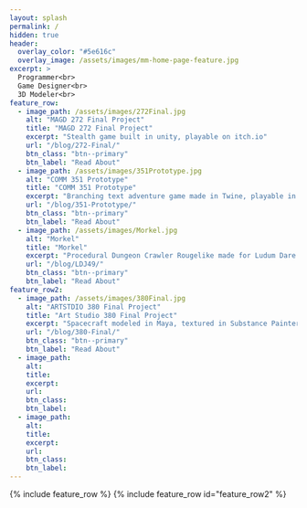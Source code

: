 ```yaml
---
layout: splash
permalink: /
hidden: true
header:
  overlay_color: "#5e616c"
  overlay_image: /assets/images/mm-home-page-feature.jpg
excerpt: >
  Programmer<br>
  Game Designer<br>
  3D Modeler<br>
feature_row:
  - image_path: /assets/images/272Final.jpg
    alt: "MAGD 272 Final Project"
    title: "MAGD 272 Final Project"
    excerpt: "Stealth game built in unity, playable on itch.io"
    url: "/blog/272-Final/"
    btn_class: "btn--primary"
    btn_label: "Read About"
  - image_path: /assets/images/351Prototype.jpg
    alt: "COMM 351 Prototype"
    title: "COMM 351 Prototype"
    excerpt: "Branching text adventure game made in Twine, playable in html"
    url: "/blog/351-Prototype/"
    btn_class: "btn--primary"
    btn_label: "Read About"
  - image_path: /assets/images/Morkel.jpg
    alt: "Morkel"
    title: "Morkel"
    excerpt: "Procedural Dungeon Crawler Rougelike made for Ludum Dare 49"
    url: "/blog/LDJ49/"
    btn_class: "btn--primary"
    btn_label: "Read About"  
feature_row2:
  - image_path: /assets/images/380Final.jpg
    alt: "ARTSTDIO 380 Final Project"
    title: "Art Studio 380 Final Project"
    excerpt: "Spacecraft modeled in Maya, textured in Substance Painter, rendered in Blender Cycles"
    url: "/blog/380-Final/"
    btn_class: "btn--primary"
    btn_label: "Read About"
  - image_path: 
    alt: 
    title: 
    excerpt:
    url: 
    btn_class: 
    btn_label: 
  - image_path: 
    alt: 
    title: 
    excerpt:
    url: 
    btn_class: 
    btn_label: 
---
```



{% include feature_row %}
{% include feature_row id="feature_row2" %}